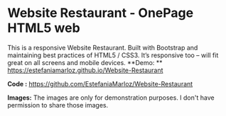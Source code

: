 # Website Restaurant - OnePage HTML5 web

This is a responsive Website Restaurant. Built with Bootstrap and maintaining best practices of HTML5 / CSS3. It’s responsive too – will fit great on all screens and mobile devices.
**Demo: ** https://estefaniamarloz.github.io/Website-Restaurant

**Code :** https://github.com/EstefaniaMarloz/Website-Restaurant

**Images:** The images are only for demonstration purposes. I don't have permission to share those images.
